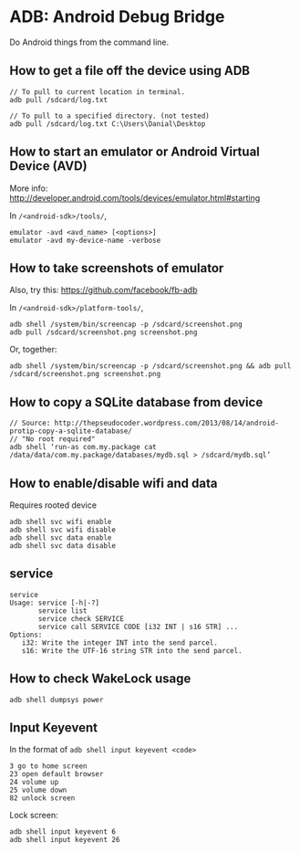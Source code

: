 # ADB: Android Debug Bridge #
Do Android things from the command line.


## How to get a file off the device using ADB ##

    // To pull to current location in terminal.
    adb pull /sdcard/log.txt

    // To pull to a specified directory. (not tested)
    adb pull /sdcard/log.txt C:\Users\Danial\Desktop


## How to start an emulator or Android Virtual Device (AVD) #
More info: http://developer.android.com/tools/devices/emulator.html#starting

In `/<android-sdk>/tools/`,

    emulator -avd <avd_name> [<options>]
    emulator -avd my-device-name -verbose


## How to take screenshots of emulator ##
Also, try this: https://github.com/facebook/fb-adb

In `/<android-sdk>/platform-tools/`,

    adb shell /system/bin/screencap -p /sdcard/screenshot.png
    adb pull /sdcard/screenshot.png screenshot.png

Or, together:

    adb shell /system/bin/screencap -p /sdcard/screenshot.png && adb pull /sdcard/screenshot.png screenshot.png

## How to copy a SQLite database from device ##

    // Source: http://thepseudocoder.wordpress.com/2013/08/14/android-protip-copy-a-sqlite-database/
    // "No root required"
    adb shell ‘run-as com.my.package cat /data/data/com.my.package/databases/mydb.sql > /sdcard/mydb.sql’


## How to enable/disable wifi and data ##
Requires rooted device

    adb shell svc wifi enable
    adb shell svc wifi disable
    adb shell svc data enable
    adb shell svc data disable



## service ##

    service
    Usage: service [-h|-?]
           service list
           service check SERVICE
           service call SERVICE CODE [i32 INT | s16 STR] ...
    Options:
       i32: Write the integer INT into the send parcel.
       s16: Write the UTF-16 string STR into the send parcel.

## How to check WakeLock usage ##

    adb shell dumpsys power



## Input Keyevent ##

In the format of `adb shell input keyevent <code>`

    3 go to home screen
    23 open default browser
    24 volume up
    25 volume down
    82 unlock screen

Lock screen:

    adb shell input keyevent 6
    adb shell input keyevent 26
